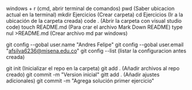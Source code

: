 windows + r (cmd, abrir terminal de comandos)
pwd (Saber ubicacion actual en la terminal)
mkdir Ejercicios  (Crear carpeta)
cd Ejercicios (Ir a la ubicación de la carpeta creada)
code . (Abrir la carpeta con visual studio code)
touch README.md (Para crar el archivo Mark Down README)
type nul >README.md (Crear archivo md par windows)

git config --gobal user.name "Andres Felipe"
git config --gobal user.email "afsilva6236@misena.edu.co"
git config --list (listar la configuracion antes creada)

git init (Inicializar el repo en la carpeta)
git add . (Añadir archivos al repo creado)
git commit -m "Version inicial"
gitt add . (Añadir ajustes adicionales)
git commit -m "Agrega solución primer ejercicio"


